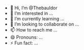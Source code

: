 - 👋 Hi, I’m @Thebauldor
- 👀 I’m interested in ...
- 🌱 I’m currently learning ...
- 💞️ I’m looking to collaborate on ...
- 📫 How to reach me ...
- 😄 Pronouns: ...
- ⚡ Fun fact: ...

<!---
Thebauldor/Thebauldor is a ✨ special ✨ repository because its `README.md` (this file) appears on your GitHub profile.
You can click the Preview link to take a look at your changes.
--->
